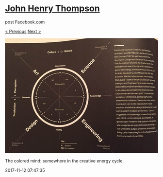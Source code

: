 # [John Henry Thompson](../README.md)
post Facebook.com

[< Previous](2017-11-21-2.md) [Next >](2017-11-12-4.md)

[![](../media/2017-11-12/Timeline-Photos-The-colored-mind-somewhere-in-the-creative-energ.jpg)](../README.md)

The colored mind: somewhere in the creative energy cycle.

2017-11-12 07:47:35